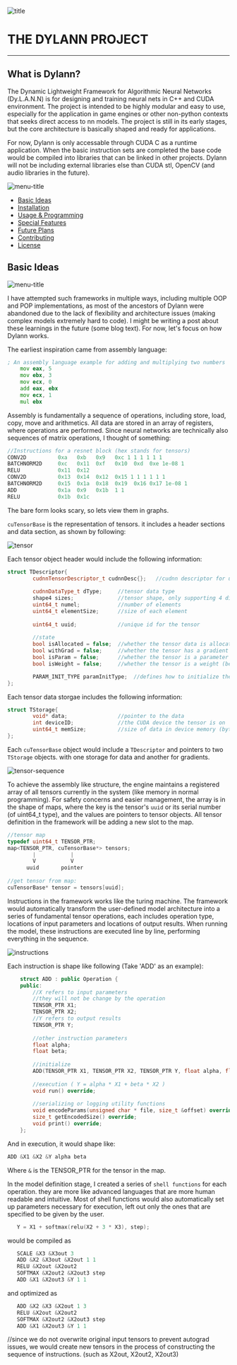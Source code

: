 ![title](https://github.com/DylanWaken/DylannDocs/blob/master/assets/Name.png)
# THE DYLANN PROJECT

----

## What is Dylann?

The Dynamic Lightweight Framework for Algorithmic Neural Networks (Dy.L.A.N.N) is for designing and training neural nets in C++ and CUDA environment. The project is intended to be
highly modular and easy to use, especially for the application in game engines or other non-python contexts
that seeks direct access to nn models. The project is still in its early stages, but the core architecture
is basically shaped and ready for applications. 

For now, Dylann is only accessable through CUDA C as a runtime application. When the basic instruction sets are completed 
the base code would be compiled into libraries that can be linked in other projects. Dylann will not be including external
libraries else than CUDA stl, OpenCV (and audio libraries in the future).

![menu-title](https://github.com/DylanWaken/DylannDocs/blob/master/assets/MenuItems.png)

- [Basic Ideas](#basic-ideas)
- [Installation](#installation)
- [Usage & Programming](#usage)
- [Special Features](#special-features)
- [Future Plans](#future-plans)
- [Contributing](#contributing)
- [License](#license)

## <a name="basic-ideas"> </a> Basic Ideas

![menu-title](https://github.com/DylanWaken/DylannDocs/blob/master/assets/BasicIdeas.png)

I have attempted such frameworks in multiple ways, including multiple OOP
and POP implementations, as most of the ancestors of Dylann were abandoned due to the lack of
flexibility and architecture issues (making complex models extremely hard to code). I might be
writing a post about these learnings in the future (some blog text). For now, let's focus on how
Dylann works. 

The earliest inspiration came from assembly language:
```asm
; An assembly language example for adding and multiplying two numbers
    mov eax, 5
    mov ebx, 3
    mov ecx, 0
    add eax, ebx
    mov ecx, 1
    mul ebx
```

Assembly is fundamentally a sequence of operations, including store, load, copy, move and arithmetics. All
data are stored in an array of registers, where operations are performed. Since neural networks are
technically also sequences of matrix operations, I thought of something:

```cpp
//Instructions for a resnet block (hex stands for tensors)
CONV2D          0xa   0xb   0x9   0xc 1 1 1 1 1 1
BATCHNORM2D     0xc   0x11  0xf   0x10  0xd  0xe 1e-08 1
RELU            0x11  0x12
CONV2D          0x13  0x14  0x12  0x15 1 1 1 1 1 1
BATCHNORM2D     0x15  0x1a  0x18  0x19  0x16 0x17 1e-08 1
ADD             0x1a  0x9   0x1b  1 1
RELU            0x1b  0x1c
```

The bare form looks scary, so lets view them in graphs.

`cuTensorBase` is the representation of tensors. it includes a header sections and data section, as shown by following:

![tensor](https://github.com/DylanWaken/DylannDocs/blob/master/assets/tENSOR.png)

Each tensor object header would include the following information:
```cpp
struct TDescriptor{
        cudnnTensorDescriptor_t cudnnDesc{};   //cudnn descriptor for using the library
        
        cudnnDataType_t dType;     //tensor data type
        shape4 sizes;              //tensor shape, only supporting 4 dimension for now
        uint64_t numel;            //number of elements
        uint64_t elementSize;      //size of each element
        
        uint64_t uuid;             //unique id for the tensor
        
        //state
        bool isAllocated = false;  //whether the tensor data is allocated on device memory
        bool withGrad = false;     //whether the tensor has a gradient allocated
        bool isParam = false;      //whether the tensor is a parameter (going to be saved and optimized)
        bool isWeight = false;     //whether the tensor is a weight (been multiplies, use for L2 regularization)

        PARAM_INIT_TYPE paramInitType;  //defines how to initialize the tensor with random values
};
```
Each tensor data storgae includes the following information:
```cpp
struct TStorage{
        void* data;                //pointer to the data
        int deviceID;              //the CUDA device the tensor is on
        uint64_t memSize;          //size of data in device memory (bytes)
};
```
Each `cuTensorBase` object would include a `TDescriptor` and pointers to two `TStorage` objects. with one storage for
data and another for gradients.


![tensor-sequence](https://github.com/DylanWaken/DylannDocs/blob/master/assets/TensorSeq.png)

To achieve the assembly like structure, the engine maintains a registered array of all tensors currently in the system
(like memory in normal programming). For 
safety concerns and easier management, the array is in the shape of maps, where the key is the tensor's `uuid` or its
serial number (of uint64_t type), and the values are pointers to tensor objects. All tensor definition in the framework 
will be adding a new slot to the map.
```cpp
//tensor map
typedef uint64_t TENSOR_PTR;
map<TENSOR_PTR, cuTensorBase*> tensors;
        |           |
        V           V
      uuid       pointer
      
//get tensor from map:
cuTensorBase* tensor = tensors[uuid];
```

Instructions in the framework works like the turing machine. The framework would automatically transform the user-defined
model architecture into a series of fundamental tensor operations, each includes operation type, locations of input parameters and
locations of output results. When running the model, these instructions are executed line by line, performing everything
in the sequence.

![instructions](https://github.com/DylanWaken/DylannDocs/blob/master/assets/Instructions.png)

Each instruction is shape like following (Take 'ADD' as an example):
```cpp
    struct ADD : public Operation {
    public:
        //X refers to input parameters
        //they will not be change by the operation
        TENSOR_PTR X1;
        TENSOR_PTR X2;
        //Y refers to output results
        TENSOR_PTR Y;
        
        //other instruction parameters
        float alpha;
        float beta;
        
        //initialize
        ADD(TENSOR_PTR X1, TENSOR_PTR X2, TENSOR_PTR Y, float alpha, float beta) {}
                
        //execution ( Y = alpha * X1 + beta * X2 )
        void run() override;
        
        //serializing or logging utility functions
        void encodeParams(unsigned char * file, size_t &offset) override;
        size_t getEncodedSize() override;
        void print() override;
    };
```
And in execution, it would shape like:
```cpp
ADD &X1 &X2 &Y alpha beta
```
Where `&` is the TENSOR_PTR for the tensor in the map.

In the model definition stage, I created a series of `shell functions` for each operation. they are more like advanced
languages that are more human readable and intuitive. Most of shell functions would also automatically set up parameters
necessary for execution, left out only the ones that are specified to be given by the user.

```cpp
   Y = X1 + softmax(relu(X2 + 3 * X3), step);
```

would be compiled as

```c++
   SCALE &X3 &X3out 3
   ADD &X2 &X3out &X2out 1 1
   RELU &X2out &X2out2
   SOFTMAX &X2out2 &X2out3 step
   ADD &X1 &X2out3 &Y 1 1
```

and optimized as

```c++
   ADD &X2 &X3 &X2out 1 3
   RELU &X2out &X2out2
   SOFTMAX &X2out2 &X2out3 step
   ADD &X1 &X2out3 &Y 1 1
```

//since we do not overwrite original input tensors to prevent autograd issues, we would create new tensors in the process
of constructing the sequence of instructions. (such as X2out, X2out2, X2out3)

